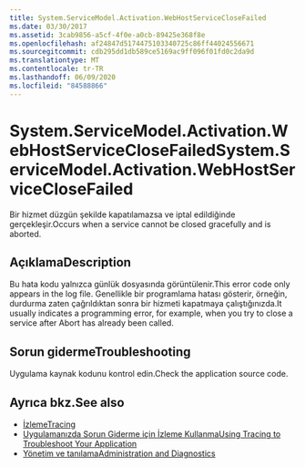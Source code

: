 ```yaml
---
title: System.ServiceModel.Activation.WebHostServiceCloseFailed
ms.date: 03/30/2017
ms.assetid: 3cab9856-a5cf-4f0e-a0cb-89425e368f8e
ms.openlocfilehash: af24847d5174475103340725c86ff44024556671
ms.sourcegitcommit: cdb295dd1db589ce5169ac9ff096f01fd0c2da9d
ms.translationtype: MT
ms.contentlocale: tr-TR
ms.lasthandoff: 06/09/2020
ms.locfileid: "84588866"
---
```

# <a name="systemservicemodelactivationwebhostserviceclosefailed"></a><span data-ttu-id="f433f-102">System.ServiceModel.Activation.WebHostServiceCloseFailed</span><span class="sxs-lookup"><span data-stu-id="f433f-102">System.ServiceModel.Activation.WebHostServiceCloseFailed</span></span>
<span data-ttu-id="f433f-103">Bir hizmet düzgün şekilde kapatılamazsa ve iptal edildiğinde gerçekleşir.</span><span class="sxs-lookup"><span data-stu-id="f433f-103">Occurs when a service cannot be closed gracefully and is aborted.</span></span>  
  
## <a name="description"></a><span data-ttu-id="f433f-104">Açıklama</span><span class="sxs-lookup"><span data-stu-id="f433f-104">Description</span></span>  
 <span data-ttu-id="f433f-105">Bu hata kodu yalnızca günlük dosyasında görüntülenir.</span><span class="sxs-lookup"><span data-stu-id="f433f-105">This error code only appears in the log file.</span></span> <span data-ttu-id="f433f-106">Genellikle bir programlama hatası gösterir, örneğin, durdurma zaten çağrıldıktan sonra bir hizmeti kapatmaya çalıştığınızda.</span><span class="sxs-lookup"><span data-stu-id="f433f-106">It usually indicates a programming error, for example, when you try to close a service after Abort has already been called.</span></span>  
  
## <a name="troubleshooting"></a><span data-ttu-id="f433f-107">Sorun giderme</span><span class="sxs-lookup"><span data-stu-id="f433f-107">Troubleshooting</span></span>  
 <span data-ttu-id="f433f-108">Uygulama kaynak kodunu kontrol edin.</span><span class="sxs-lookup"><span data-stu-id="f433f-108">Check the application source code.</span></span>  
  
## <a name="see-also"></a><span data-ttu-id="f433f-109">Ayrıca bkz.</span><span class="sxs-lookup"><span data-stu-id="f433f-109">See also</span></span>

- [<span data-ttu-id="f433f-110">İzleme</span><span class="sxs-lookup"><span data-stu-id="f433f-110">Tracing</span></span>](index.md)
- [<span data-ttu-id="f433f-111">Uygulamanızda Sorun Giderme için İzleme Kullanma</span><span class="sxs-lookup"><span data-stu-id="f433f-111">Using Tracing to Troubleshoot Your Application</span></span>](using-tracing-to-troubleshoot-your-application.md)
- [<span data-ttu-id="f433f-112">Yönetim ve tanılama</span><span class="sxs-lookup"><span data-stu-id="f433f-112">Administration and Diagnostics</span></span>](../index.md)
